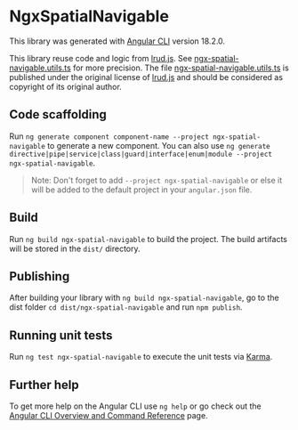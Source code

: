 # NgxSpatialNavigable

This library was generated with [Angular CLI](https://github.com/angular/angular-cli) version 18.2.0.

This library reuse code and logic from [lrud.js](https://github.com/bbc/lrud-spatial/blob/master/lib/lrud.js).
See [ngx-spatial-navigable.utils.ts](./src/lib/services/ngx-spatial-navigable.utils.ts) for more precision.
The file [ngx-spatial-navigable.utils.ts](./src/lib/services/ngx-spatial-navigable.utils.ts) is published under the original license of [lrud.js](https://github.com/bbc/lrud-spatial/blob/master/lib/lrud.js) and should be considered as copyright of its original author.

## Code scaffolding

Run `ng generate component component-name --project ngx-spatial-navigable` to generate a new component. You can also use `ng generate directive|pipe|service|class|guard|interface|enum|module --project ngx-spatial-navigable`.
> Note: Don't forget to add `--project ngx-spatial-navigable` or else it will be added to the default project in your `angular.json` file. 

## Build

Run `ng build ngx-spatial-navigable` to build the project. The build artifacts will be stored in the `dist/` directory.

## Publishing

After building your library with `ng build ngx-spatial-navigable`, go to the dist folder `cd dist/ngx-spatial-navigable` and run `npm publish`.

## Running unit tests

Run `ng test ngx-spatial-navigable` to execute the unit tests via [Karma](https://karma-runner.github.io).

## Further help

To get more help on the Angular CLI use `ng help` or go check out the [Angular CLI Overview and Command Reference](https://angular.dev/tools/cli) page.
